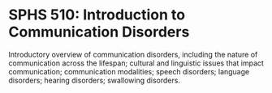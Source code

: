 # SPHS 510: Introduction to Communication Disorders

Introductory overview of communication disorders, including the nature of communication across the lifespan; cultural and linguistic issues that impact communication; communication modalities; speech disorders; language disorders; hearing disorders; swallowing disorders.